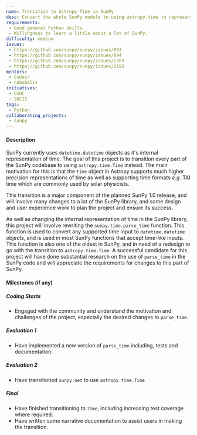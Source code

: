 ```yaml
---
name: Transition to Astropy Time in SunPy
desc: Convert the whole SunPy module to using astropy.time to represent time.
requirements:
 - Good general Python skills.
 - Willingness to learn a little about a lot of SunPy.
difficulty: medium
issues:
 - https://github.com/sunpy/sunpy/issues/993
 - https://github.com/sunpy/sunpy/issues/994
 - https://github.com/sunpy/sunpy/issues/2383
 - https://github.com/sunpy/sunpy/issues/2155
mentors:
 - Cadair
 - nabobalis
initiatives:
 - GSOC
 - SOCIS
tags:
 - Python
collaborating_projects:
 - sunpy
---
```


#### Description

SunPy currently uses `datetime.datetime` objects as it's internal representation
of time. The goal of this project is to transition every part of the SunPy
codebase to using `astropy.time.Time` instead. The main motivation for this is
that the `Time` object in Astropy supports much higher precision representations
of time as well as supporting time formats *e.g.* TAI time which are commonly
used by solar physicists.

This transition is a major component of the planned SunPy 1.0 release, and will
involve many changes to a lot of the SunPy library, and some design and user
experience work to plan the project and ensure its success.

As well as changing the internal representation of time in the SunPy library,
this project will involve rewriting the `sunpy.time.parse_time` function. This
function is used to convert any supported time input to `datetime.datetime`
objects, and is used in most SunPy functions that accept time-like inputs. This
function is also one of the oldest in SunPy, and in need of a redesign to go
with the transition to `astropy.time.Time`. A successful candidate for this
project will have done substantial research on the use of `parse_time` in the
SunPy code and will appreciate the requirements for changes to this part of
SunPy.


#### Milestones (if any)

##### Coding Starts

* Engaged with the community and understand the motivation and challenges of the project, especially the desired changes to `parse_time`.

##### Evaluation 1

* Have implemented a new version of `parse_time` including, tests and documentation.

##### Evaluation 2

* Have transitioned `sunpy.net` to use `astropy.time.Time`

##### Final

* Have finished transitioning to `Time`, including increasing test coverage where required.
* Have written some narrative documentation to assist users in making the transition.
